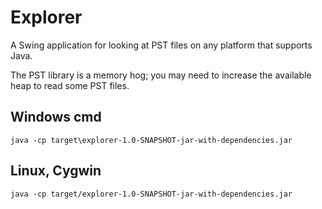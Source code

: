 # Explorer
A Swing application for looking at PST files on any platform that supports Java.

The PST library is a memory hog; you may need to increase the available heap to read some PST files.

## Windows cmd
    java -cp target\explorer-1.0-SNAPSHOT-jar-with-dependencies.jar

## Linux, Cygwin
    java -cp target/explorer-1.0-SNAPSHOT-jar-with-dependencies.jar
